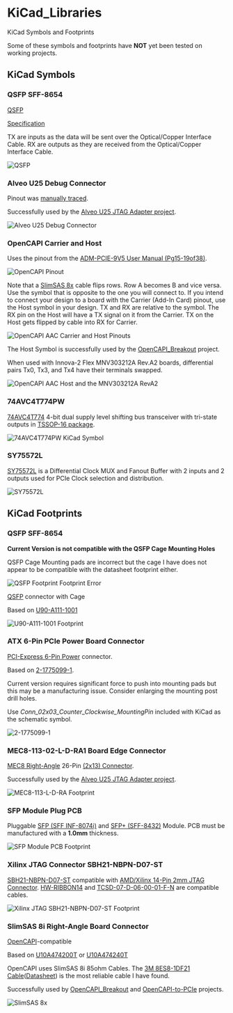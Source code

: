 # KiCad_Libraries

KiCad Symbols and Footprints

Some of these symbols and footprints have **NOT** yet been tested on working projects.


## KiCad Symbols


### QSFP SFF-8654

[QSFP](https://en.wikipedia.org/wiki/Small_Form-factor_Pluggable#QSFP)

[Specification](https://members.snia.org/document/dl/25896)

TX are inputs as the data will be sent over the Optical/Copper Interface Cable. RX are outputs as they are received from the Optical/Copper Interface Cable.

![QSFP](img/QSFP_SFF-8654_Symbol.png)




### Alveo U25 Debug Connector

Pinout was [manually traced](https://github.com/mwrnd/alveo_u25_notes/blob/main/debug_log.md#figuring-out-the-jtag-debug-connector).

Successfully used by the [Alveo U25 JTAG Adapter project](https://github.com/mwrnd/AlveoU25_JTAG_Adapter).

![Alveo U25 Debug Connector](img/Alveo_U25_Debug_Connector_MEC8-113-L-D.png)




### OpenCAPI Carrier and Host

Uses the pinout from the [ADM-PCIE-9V5 User Manual (Pg15-19of38)](https://www.alpha-data.com/xml/user_manuals/adm-pcie-9v5%20user%20manual_v1_4.pdf).

![OpenCAPI Pinout](img/OpenCAPI_Pinout.jpg)

Note that a [SlimSAS 8x](https://multimedia.3m.com/mws/media/1398233O/3m-slimline-twin-ax-assembly-sff-8654-x8-30awg-78-5100-2665-8.pdf) cable flips rows. Row A becomes B and vice versa. Use the symbol that is opposite to the one you will connect to. If you intend to connect your design to a board with the Carrier (Add-In Card) pinout, use the Host symbol in your design. TX and RX are relative to the symbol. The RX pin on the Host will have a TX signal on it from the Carrier. TX on the Host gets flipped by cable into RX for Carrier.

![OpenCAPI AAC Carrier and Host Pinouts](img/OpenCAPI_Pinout_Carrier_AAC_and_Host.png)

The Host Symbol is successfully used by the [OpenCAPI_Breakout](https://github.com/mwrnd/OpenCAPI_Breakout) project.

When used with Innova-2 Flex MNV303212A Rev.A2 boards, differential pairs Tx0, Tx3, and Tx4 have their terminals swapped.

![OpenCAPI AAC Host and the MNV303212A RevA2](img/OpenCAPI_AAC_Host_and_MNV303212A_RevA2.png)




### 74AVC4T774PW

[74AVC4T774](https://www.nexperia.com/products/analog-logic-ics/voltage-translators-level-shifters/74AVC4T774PW.html) 4-bit dual supply level shifting bus transceiver with tri-state outputs in [TSSOP-16 package](https://www.ti.com/lit/pdf/mpds361a).

![74AVC4T774PW KiCad Symbol](img/74AVC4T774PW_Symbol.png)




### SY75572L

[SY75572L](https://www.microchip.com/en-us/product/sy75572l) is a Differential Clock MUX and Fanout Buffer with 2 inputs and 2 outputs used for PCIe Clock selection and distribution.

![SY75572L](img/SY75572L_Symbol.png)




## KiCad Footprints


### QSFP SFF-8654

**Current Version is not compatible with the QSFP Cage Mounting Holes**

QSFP Cage Mounting pads are incorrect but the cage I have does not appear to be compatible with the datasheet footprint either.

![QSFP Footprint Footprint Error](img/QSFP_Footprint_Footprint_Error.jpg)

[QSFP](https://en.wikipedia.org/wiki/Small_Form-factor_Pluggable#QSFP) connector with Cage

Based on [U90-A111-1001](https://www.digikey.com/en/products/detail/amphenol-cs-commercial-products/U90-A111-1001/3464977)

![U90-A111-1001 Footprint](img/QSFP_Connector_with_Cage_U90-A111-1001_Footprint.png)




### ATX 6-Pin PCIe Power Board Connector

[PCI-Express 6-Pin Power](https://en.wikipedia.org/wiki/PCI_Express#Power) connector.

Based on [2-1775099-1](https://www.digikey.com/en/products/detail/te-connectivity-amp-connectors/2-1775099-1/5272791).

Current version requires significant force to push into mounting pads but this may be a manufacturing issue. Consider enlarging the mounting post drill holes.

Use *Conn_02x03_Counter_Clockwise_MountingPin* included with KiCad as the schematic symbol.

![2-1775099-1](img/ATX_Power_PCIe_6-Pin_Connector_1775099.png)




### MEC8-113-02-L-D-RA1 Board Edge Connector

[MEC8 Right-Angle](https://www.samtec.com/products/mec8-ra) 26-Pin [(2x13) Connector](http://suddendocs.samtec.com/prints/mec8-1xx-d-ra-mkt.pdf).

Successfully used by the [Alveo U25 JTAG Adapter project](https://github.com/mwrnd/AlveoU25_JTAG_Adapter).

![MEC8-113-L-D-RA Footprint](img/MEC8-113-L-D-RA_Footprint.png)




### SFP Module Plug PCB

Pluggable [SFP (SFF INF-8074i)](https://members.snia.org/document/dl/26184) and [SFP+ (SFF-8432)](https://members.snia.org/document/dl/25892) Module. PCB must be manufactured with a **1.0mm** thickness.

![SFP Module PCB Footprint](img/SFP_Module_PCB_Footprint.png)




### Xilinx JTAG Connector SBH21-NBPN-D07-ST

[SBH21-NBPN-D07-ST](https://sullinscorp.com/catalogs/145_PAGE118_.100_SBH11_SERIES_MALE_BOX_HDR_ST_RA_SMT.pdf) compatible with [AMD/Xilinx 14-Pin 2mm JTAG Connector](https://docs.xilinx.com/v/u/en-US/ds593). [HW-RIBBON14](https://www.digikey.com/en/products/detail/amd/HW-RIBBON14/1068987) and [TCSD-07-D-06-00-01-F-N](https://www.trustedparts.com/en/search/TCSD-07-D-06-00-01-F-N) are compatible cables.

![Xilinx JTAG SBH21-NBPN-D07-ST Footprint](img/Xilinx_JTAG_Connector_SBH21-NBPN-D07-ST_Footprint.png)




### SlimSAS 8i Right-Angle Board Connector

[OpenCAPI](https://files.openpower.foundation/s/xSQPe6ypoakKQdq/download/25Gbps-spec-20171108.pdf)-compatible

Based on [U10A474200T](https://www.digikey.com/en/products/detail/amphenol-cs-commercial-products/U10A474200T/14632855) or [U10A474240T](https://www.digikey.com/en/products/detail/amphenol-cs-commercial-products/U10A474240T/17066204)

OpenCAPI uses SlimSAS 8i 85ohm Cables. The [3M 8ES8-1DF21 Cable](https://www.trustedparts.com/en/search/8ES8-1DF21)([Datasheet](https://multimedia.3m.com/mws/media/1398233O/3m-slimline-twin-ax-assembly-sff-8654-x8-30awg-78-5100-2665-8.pdf)) is the most reliable cable I have found.

Successfully used by [OpenCAPI_Breakout](https://github.com/mwrnd/OpenCAPI_Breakout) and [OpenCAPI-to-PCIe](https://github.com/mwrnd/OpenCAPI-to-PCIe) projects.

![SlimSAS 8x](img/SlimSAS_8x_Footprint.png)




